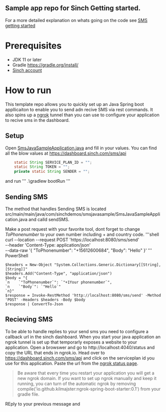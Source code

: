 ## Sample app repo for Sinch Getting started. 

For a more detailed explanation on whats going on the code see [SMS getting started](https://developers.sinch.com/docs/sms-java)

# Prerequisites

- JDK 11 or later
- Gradle https://gradle.org/install/
- [Sinch account](https://dashboard.sinch.com) 

# How to run
This template repo allows you to quickly set up an Java Spring boot appllicaiton to enable you to send adn recive SMS via rest commands. It also spins up a [ngrok](https:ngrok.com) tunnel than you can use to configure your application to recive sms in the dashboard. 

## Setup
Open [SmsJavaSampleApplication.java](https://github.com/sinch/sms-java-sample/blob/90df5881704950ee1e7de420f35adbaa3e4feea0/src/main/java/com/sinchdemos/smsjavasample/SmsJavaSampleApplication.java#L34) and fill in your values. You can find all the blow values at https://dashboard.sinch.com/sms/api

```java
    static String SERVICE_PLAN_ID = "";
	static String TOKEN = "";
	private static String SENDER = ""; 
```
and run 
'''
.\gradlew bootRun
'''

## Sending SMS 

The method that handles Sending SMS is located 
src/main/main/java/com/sinchdemos/smsjavasample/SmsJavaSampleApplication.java
and calld sendSMS. 

Make a post request with your favorite tool, dont forget to change *ToPhonenumber* to your own number including + and country code. 
'''shell
curl --location --request POST 'https://localhost:8080/sms/send' \
--header 'Content-Type: application/json' \
--data-raw '{
    "ToPhonenumber": "+15612600684",
    "Body": "Hello"
}'
'''
PowerShell
```
$headers = New-Object "System.Collections.Generic.Dictionary[[String],[String]]"
$headers.Add("Content-Type", "application/json")
$body = "{
`n    `"ToPhonenumber`": `"+1Your phonenumber`",
`n    `"Body`": `"Hello`"
`n}"
$response = Invoke-RestMethod 'http://localhost:8080/sms/send' -Method 'POST' -Headers $headers -Body $body
$response | ConvertTo-Json
```



## Recieving SMS

To be able to handle replies to your send sms you need to configure a callback url in the sinch dashboard. When you start your java application an ngrok tunnel is set up that temporarly exposes a website to your application. Open a browswer and go to http://localhost:4040/status and copy the URL that ends in ngrok.io. Head over to 
https://dashboard.sinch.com/sms/api and click on the serviceplan id you use for this application. Paste the url from the [ngrok status page](http://localhost:4040/status). 

> Be aware  that every time you restart your application you will get a new ngrok domain. If you want to set up ngrok manually and keep it running, you can turn of the automatic ngrok by removing compile('io.github.kilmajster:ngrok-spring-boot-starter:0.1') from your gradle file. 

REply to your previous message and 

